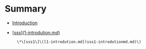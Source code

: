 # Summary

* [Introduction](README.md)
* [\[sss\]\(1-introdution.md\)](sss1-introdutionmd.md)

        \*\[sss1\]\([1-introdution.md](sss1-introdutionmd.md)\)



